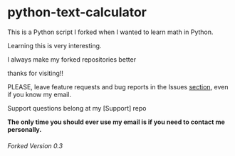 # python-text-calculator


This is a Python script I forked when I wanted to learn math in Python.

Learning this is very interesting. 

I always make my forked repositories better

thanks for visiting!! 


PLEASE, leave feature requests and bug reports in the Issues [section](https://github.com/thetechrobo/python-text-calculator/issues), even if you know my email.

Support questions belong at my [Support] repo

**The only time you should ever use my email is if you need to contact me personally.**


###### Forked Version 0.3
